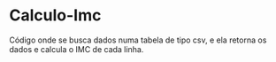 # Calculo-Imc
 Código onde se busca dados numa tabela de tipo csv, e ela retorna os dados e calcula o IMC de cada linha.
